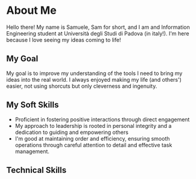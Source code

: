 # About Me
Hello there!
My name is Samuele, Sam for short, and I am and Information Engineering student at Università degli Studi di Padova (in italy!).
I'm here because I love seeing my ideas coming to life!

## My Goal
My goal is to improve my understanding of the tools I need to bring my ideas into the real world.
I always enjoyed making my life (and others') easier, not using shorcuts but only cleverness and ingenuity.

## My Soft Skills
- Proficient in fostering positive interactions through direct engagement
- My approach to leadership is rooted in personal integrity and a dedication to guiding and empowering others
- I'm good at maintaining order and efficiency, ensuring smooth operations through careful attention to detail and effective task management.

## Technical Skills
